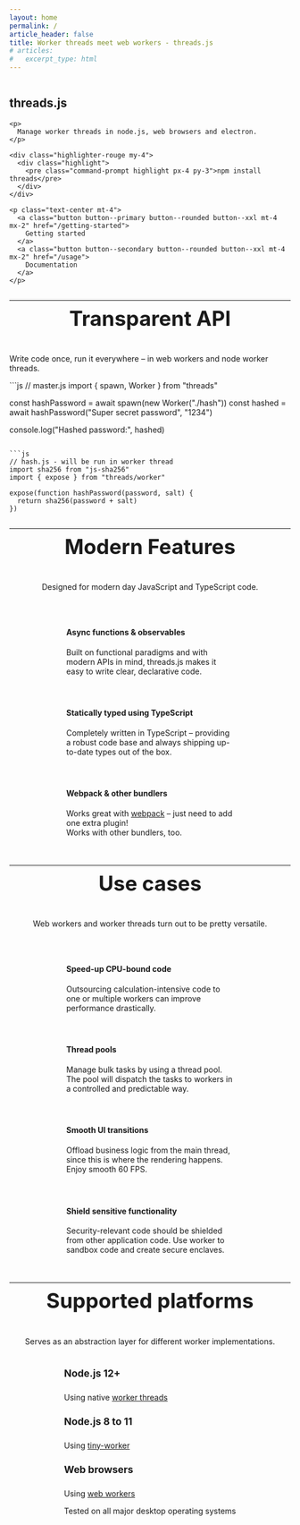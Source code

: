 ```yaml
---
layout: home
permalink: /
article_header: false
title: Worker threads meet web workers - threads.js
# articles:
#   excerpt_type: html
---
```


<style>
  article a:not(.button) {
    font-weight: inherit;
  }

  section {
    align-items: center;
    display: flex;
    flex-direction: column;
  }
  section h2 {
    border: none;
    font-size: 2.3rem;
    line-height: 100%;
    margin-top: 0;
  }
  .index-features-list {
    display: flex;
    flex-wrap: wrap;
    justify-content: center;
    list-style-type: none;
    padding: 0;
  }
  .index-features-list > li {
    display: flex;
    flex-basis: 45%;
    margin: 1rem 1rem 0.5rem;
    min-width: 300px;
    max-width: 400px;
  }
  .index-feature-icon {
    align-self: center;
    color: hsl(210, 95%, 36%);
    display: inline-block;
    text-align: center;
  }

  .card__header {
    color: inherit !important;
    cursor: default !important;
    text-decoration: none !important;
  }
  .card__content h4 {
    font-size: 1.1rem;
  }
  .card__header > .logos {
    color: inherit;
    font-size: 1.2rem;
  }
  .card__header > .logos > i {
    margin: 0 0.1rem;
  }

  .card-flex {
    flex-basis: 90% !important;
  }
  @media (min-width: 600px) {
    .card-flex {
      flex-basis: 46% !important;
    }
  }
  @media (min-width: 800px) {
    .card-flex {
      flex-basis: 28% !important;
    }
  }

  .highlight pre {
    border-radius: 0.4rem;
  }

  .highlight pre.command-prompt {
    color: #f8f8f8;
  }

  .command-prompt:before {
    content: "> ";
    opacity: 0.8;
  }
</style>

<section class="hero" style="position: relative">
  <div class="my-5">
    <h1>threads.js</h1>

    <p>
      Manage worker threads in node.js, web browsers and electron.
    </p>

    <div class="highlighter-rouge my-4">
      <div class="highlight">
        <pre class="command-prompt highlight px-4 py-3">npm install threads</pre>
      </div>
    </div>

    <p class="text-center mt-4">
      <a class="button button--primary button--rounded button--xxl mt-4 mx-2" href="/getting-started">
        Getting started
      </a>
      <a class="button button--secondary button--rounded button--xxl mt-4 mx-2" href="/usage">
        Documentation
      </a>
    </p>
  </div>
</section>

<hr />

<section class="my-5">
  <h2 class="text-center">Transparent API</h2>

  <p class="mt-3 text-center" markdown="1">
    Write code once, run it everywhere – in web workers and node worker threads.
  </p>

  <div class="d-flex flex-column" markdown="1">
```js
// master.js
import { spawn, Worker } from "threads"

const hashPassword = await spawn(new Worker("./hash"))
const hashed = await hashPassword("Super secret password", "1234")

console.log("Hashed password:", hashed)
```

```js
// hash.js - will be run in worker thread
import sha256 from "js-sha256"
import { expose } from "threads/worker"

expose(function hashPassword(password, salt) {
  return sha256(password + salt)
})
```
  </div>
</section>

<hr />

<section class="my-5">
  <h2 class="text-center">Modern Features</h2>

  <p class="mt-3 text-center" markdown="1">
    Designed for modern day JavaScript and TypeScript code.
  </p>

  <ul class="index-features-list">
    <li>
      <span class="index-feature-icon mr-4">
        <i class="fab fa-3x fa-js-square"></i>
      </span>
      <div>
        <h4 class="m-0">Async functions &amp; observables</h4>
        <p>
          Built on functional paradigms and with modern APIs in mind, threads.js makes it easy to write clear, declarative code.
        </p>
      </div>
    </li>
    <li>
      <span class="index-feature-icon mr-4">
        <i class="fas fa-3x fa-check-square"></i>
      </span>
      <div>
        <h4 class="m-0">Statically typed using TypeScript</h4>
        <p>
          Completely written in TypeScript – providing a robust code base and always shipping up-to-date types out of the box.
        </p>
      </div>
    </li>
    <li>
      <span class="index-feature-icon mr-4">
        <i class="fas fa-3x fa-box"></i>
      </span>
      <div>
        <h4 class="m-0">Webpack &amp; other bundlers</h4>
        <p>
          Works great with <a href="https://webpack.js.org/" rel="nofollow noopener" target="_blank">webpack</a> – just need to add one extra plugin!<br />
          Works with other bundlers, too.
        </p>
      </div>
    </li>
  </ul>
</section>

<hr />

<section class="my-5">
  <h2 class="text-center">Use cases</h2>

  <p class="mt-3 text-center" markdown="1">
    Web workers and worker threads turn out to be pretty versatile.
  </p>

  <ul class="index-features-list">
    <li>
      <span class="index-feature-icon mr-4">
        <i class="fas fa-3x fa-forward"></i>
      </span>
      <div>
        <h4 class="m-0">Speed-up CPU-bound code</h4>
        <p>
          Outsourcing calculation-intensive code to one or multiple workers can improve performance drastically.
        </p>
      </div>
    </li>
    <li>
      <span class="index-feature-icon mr-4">
        <i class="fas fa-3x fa-list-alt"></i>
      </span>
      <div>
        <h4 class="m-0">Thread pools</h4>
        <p>
          Manage bulk tasks by using a thread pool. The pool will dispatch the tasks to workers in a controlled and predictable way.
        </p>
      </div>
    </li>
    <li>
      <span class="index-feature-icon mr-4">
        <i class="fas fa-3x fa-desktop"></i>
      </span>
      <div>
        <h4 class="m-0">Smooth UI transitions</h4>
        <p>
          Offload business logic from the main thread, since this is where the rendering happens. Enjoy smooth 60 FPS.
        </p>
      </div>
    </li>
    <li>
      <span class="index-feature-icon mr-4">
        <i class="fas fa-3x fa-shield-alt"></i>
      </span>
      <div>
        <h4 class="m-0">Shield sensitive functionality</h4>
        <p>
          Security-relevant code should be shielded from other application code. Use worker to sandbox code and create secure enclaves.
        </p>
      </div>
    </li>
  </ul>
</section>

<hr />

<section class="index-features my-5">
  <h2 class="text-center">Supported platforms</h2>

  <p class="mt-3 text-center" markdown="1">
    Serves as an abstraction layer for different worker implementations.
  </p>

  <div class="mt-3">
    <div class="grid" style="justify-content: center">
      <div class="card cell m-3 card-flex">
        <div class="card__content text-center">
          <div class="card__header">
            <div class="logos"><i class="fab fa-node-js"></i></div>
          </div>
          <h4>Node.js 12+</h4>
          <p>
            Using native <a href="https://nodejs.org/api/worker_threads.html" rel="nofollow noopener" target="_blank">worker threads</a>
          </p>
        </div>
      </div>
      <div class="card cell m-3 card-flex">
        <div class="card__content text-center">
          <div class="card__header">
            <div class="logos"><i class="fab fa-node-js"></i></div>
          </div>
          <h4>Node.js 8 to 11</h4>
          <p>
            Using <a href="https://github.com/avoidwork/tiny-worker" rel="nofollow noopener" target="_blank">tiny-worker</a>
          </p>
        </div>
      </div>
      <div class="card cell m-3 card-flex">
        <div class="card__content text-center">
          <div class="card__header">
            <div class="logos">
              <i class="fab fa-chrome"></i>
              <i class="fab fa-firefox"></i>
              <i class="fab fa-safari"></i>
              <i class="fab fa-edge"></i>
            </div>
          </div>
          <h4>Web browsers</h4>
          <p>
            Using <a href="https://developer.mozilla.org/en-US/docs/Web/API/Web_Workers_API" rel="nofollow noopener" target="_blank">web workers</a>
          </p>
        </div>
      </div>
      <div class="card cell cell--sm-11 cell--lg-4 m-3">
        <div class="card__content text-center">
          <div class="card__header">
            <div class="logos">
              <i class="fab fa-windows"></i>
              <i class="fab fa-apple"></i>
              <i class="fab fa-linux"></i>
            </div>
          </div>
          <p>
            Tested on all major desktop operating systems
          </p>
        </div>
      </div>
    </div>
  </div>
</section>

<!-- TODO: Section -->
  <!-- Link: Repository -->
  <!-- Link: Releases -->
  <!-- Link: Issues -->
<!-- --- -->
